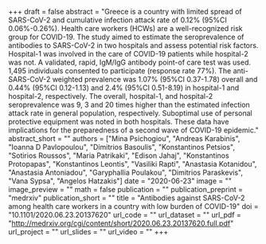 +++
draft = false
abstract = "Greece is a country with limited spread of SARS-CoV-2 and cumulative infection attack rate of 0.12% (95%CI 0.06%-0.26%). Health care workers (HCWs) are a well-recognized risk group for COVID-19. The study aimed to estimate the seroprevalence of antibodies to SARS-CoV-2 in two hospitals and assess potential risk factors. Hospital-1 was involved in the care of COVID-19 patients while hospital-2 was not. A validated, rapid, IgM/IgG antibody point-of care test was used. 1,495 individuals consented to participate (response rate 77%). The anti-SARS-CoV-2 weighted prevalence was 1.07% (95%CI 0.37-1.78) overall and 0.44% (95%CI 0.12-1.13) and 2.4% (95%CI 0.51-8.19) in hospital-1 and hospital-2, respectively. The overall, hospital-1, and hospital-2 seroprevalence was 9, 3 and 20 times higher than the estimated infection attack rate in general population, respectively. Suboptimal use of personal protective equipment was noted in both hospitals. These data have implications for the preparedness of a second wave of COVID-19 epidemic."
abstract_short = ""
authors = ["Mina Psichogiou", "Andreas Karabinis", "Ioanna D Pavlopoulou", "Dimitrios Basoulis", "Konstantinos Petsios", "Sotirios Roussos", "Maria Patrikaki", "Edison Jahaj", "Konstantinos Protopapas", "Konstantinos Leontis", "Vasiliki Rapti", "Anastasia Kotanidou", "Anastasia Antoniadou", "Garyphallia Poulakou", "Dimitrios Paraskevis", "Vana Sypsa", "Angelos Hatzakis"]
date = "2020-06-23"
image = ""
image_preview = ""
math = false
publication = ""
publication_preprint = "medrxiv"
publication_short = ""
title = "Antibodies against SARS-CoV-2 among health care workers in a country with low burden of COVID-19"
doi = "10.1101/2020.06.23.20137620"
url_code = ""
url_dataset = ""
url_pdf = "http://medrxiv.org/cgi/content/short/2020.06.23.20137620.full.pdf"
url_project = ""
url_slides = ""
url_video = ""
+++